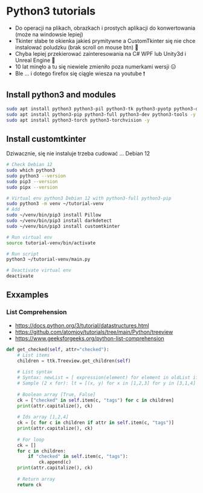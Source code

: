 # Python3 tutorials

- Do operacji na plikach, obrazkach i prostych aplikacji do konwertowania (może na windowsie lepiej)
- Tkinter słabe te okienka jakieś prymitywne a CustomTkinter się nie chce instalować poludzku (brak scroll on mouse btn) 🤯
- Chyba lepiej przekierować zainteresowania na C# WPF lub Unity3d i Unreal Engine 🙂
- 10 lat minęło a tu się niewiele zmieniło poza numerkami wersji 😑
- Ble ... i dotego firefox się ciągle wiesza na youtube ❗

## Install python3 and modules

```sh
sudo apt install python3 python3-pil python3-tk python3-pyotp python3-openpyxl -y
sudo apt install python3-pip python3-full python3-dev python3-tools -y
sudo apt install python3-torch python3-torchvision -y
```

## Install customtkinter

Dziwacznie, się nie instaluje trzeba cudować ... Debian 12

```sh
# Check Debian 12
sudo which python3
sudo python3 --version
sudo pip3 --version
sudo pipx --version

# Virtual env python3 Debian 12 with python3-full python3-pip
sudo python3 -m venv ~/tutorial-venv
# Add
sudo ~/venv/bin/pip3 install Pillow
sudo ~/venv/bin/pip3 install darkdetect
sudo ~/venv/bin/pip3 install customtkinter

# Run virtual env
source tutorial-venv/bin/activate

# Run script
python3 ~/tutorial-venv/main.py

# Deactivate virtual env
deactivate
```
## Exxamples

### List Comprehension
- https://docs.python.org/3/tutorial/datastructures.html
- https://github.com/atomjoy/tutorials/tree/main/Python/treeview
- https://www.geeksforgeeks.org/python-list-comprehension

```python
def get_checked(self, attr="checked"):
    # List items
    children = ttk.Treeview.get_children(self)
    
    # List syntax
    # Syntax: newList = [ expression(element) for element in oldList if condition ]
    # Sample (2 x for): lt = [(x, y) for x in [1,2,3] for y in [3,1,4] if x != y]
    
    # Boolean array [True, False]
    ck = ["checked" in self.item(c, "tags") for c in children]
    print(attr.capitalize(), ck)
    
    # Ids array [1,2,4]
    ck = [c for c in children if attr in self.item(c, "tags")] 
    print(attr.capitalize(), ck)
    
    # For loop
    ck = []
    for c in children:
        if "checked" in self.item(c, "tags"):
            ck.append(c)
    print(attr.capitalize(), ck)
    
    # Return array
    return ck
```

